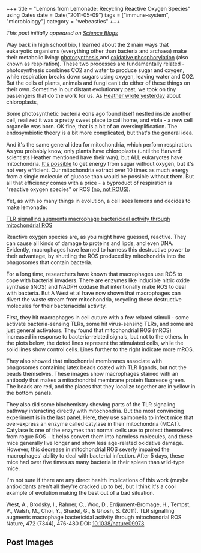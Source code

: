 +++
title = "Lemons from Lemonade: Recycling Reactive Oxygen Species"
using Dates
date = Date("2011-05-09")
tags = ["immune-system", "microbiology"]
category = "webeasties"
+++

_This post initially appeared on [Science Blogs](http://scienceblogs.com/webeasties)_

Way back in high school bio, I learned about the 2 main ways that eukaryotic organisms (everything other than bacteria and archaea) make their metabolic living: [photosynthesis ](http://en.wikipedia.org/wiki/Photosynthesis)and [oxidative phosphorylation](http://en.wikipedia.org/wiki/Oxidative_phosphorylation) (also known as respiration). These two processes are fundamentally related - photosynthesis combines CO2 and water to produce sugar and oxygen, while respiration breaks down sugars using oxygen, leaving water and CO2. But the cells of plants, animals and fungi can't do either of these things on their own. Sometime in our distant evolutionary past, we took on tiny passengers that do the work for us. 
As [Heather wrote yesterday](http://scienceblogs.com/webeasties/2011/05/artificial_engineerable_animal.php) about chloroplasts,

Some photosynthetic bacteria eons ago found itself nestled inside another cell, realized it was a pretty sweet place to call home, and viola - a new cell organelle was born. OK fine, that is a bit of an oversimplification. The endosymbiotic theory is a bit more complicated, but that's the general idea.

And it's the same general idea for mitochondria, which perform respiration. As you probably know, only plants have chloroplasts (until the Harvard scientists Heather mentioned have their way), but ALL eukaryotes have mitochondria. [It's possible](http://en.wikipedia.org/wiki/Lactic_acid_fermentation#Glycolysis) to get energy from sugar without oxygen, but it's not very efficient. Our mitochondria extract over 10 times as much energy from a single molecule of glucose than would be possible without them. But all that efficiency comes with a price - a byproduct of respiration is "reactive oxygen species" or ROS ([no, not ROUS](http://scientopia.org/blogs/scicurious/2011/05/06/friday-weird-science-i-hope-you-like-your-sperm-and-your-cell-phones-neat/)).

Yet, as with so many things in evolution, a cell sees lemons and decides to make lemonade:

[TLR signalling augments macrophage bactericidal activity through mitochondrial ROS](http://www.ncbi.nlm.nih.gov/pubmed?term=21525932)

Reactive oxygen species are, as you might have guessed, reactive. They can cause all kinds of damage to proteins and lipds, and even DNA. Evidently, macrophages have learned to harness this destructive power to their advantage, by shuttling the ROS produced by mitochondria into the phagosomes that contain bacteria.

For a long time, researchers have known that macrophages use ROS to cope with bacterial invaders. There are enzymes like inducible nitric oxide synthase (iNOS) and NADPH oxidase that intentionally make ROS to deal with bacteria. But A West et al have now shown that macrophages can divert the waste stream from mitochondria, recycling these destructive molecules for their bacteriacidal activity.

First, they hit macrophages in cell cuture with a few related stimuli - some activate bacteria-sensing TLRs, some hit virus-sensing TLRs, and some are just general activators. They found that mitochondrial ROS (mROS) increased in response to bacteria-related signals, but not to the others. In the plots below, the doted lines represent the stimulated cells, while the solid lines show control cells. Lines further to the right indicate more mROS.

They also showed that mitochonrial membranes associate with phagosomes containing latex beads coated with TLR ligands, but not the beads themselves. These images show macrophages stained with an antibody that makes a mitochondrial membrane protein fluoresce green. The beads are red, and the places that they localize together are in yellow in the bottom panels.

They also did some biochemistry showing parts of the TLR signaling pathway interacting directly with mitochondria. But the most convincing experiment is in the last panel. Here, they use salmonella to infect mice that over-express an enzyme called catylase in their mitochondria (MCAT). Catylase is one of the enzymes that normal cells use to protect themselves from rogue ROS - it helps convert them into harmless molecules, and these mice generally live longer and show less age-related oxidative damage. However, this decrease in mitochondrial ROS severly impaired the macrophages' ability to deal with bacterial infection. After 5 days, these mice had over five times as many bacteria in their spleen than wild-type mice.

I'm not sure if there are any direct health implications of this work (maybe antioxidants aren't all they're cracked up to be), but I think it's a cool example of evolution making the best out of a bad situation.

West, A., Brodsky, I., Rahner, C., Woo, D., Erdjument-Bromage, H., Tempst, P., Walsh, M., Choi, Y., Shadel, G., & Ghosh, S. (2011). TLR signalling augments macrophage bactericidal activity through mitochondrial ROS Nature, 472 (7344), 476-480 DOI: [10.1038/nature09973](review)

      
  

 ## Post Images


